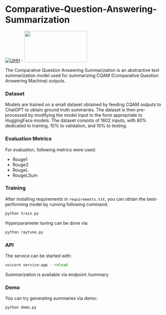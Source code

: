 # Comparative-Question-Answering-Summarization

[![UHH](https://www.kus.uni-hamburg.de/5572339/uhh-logo-2010-29667bd15f143feeb1ebd96b06334fddfe378e09.png)](https://www.uni-hamburg.de/) -  <a href="https://www.inf.uni-hamburg.de/en/inst/ab/sems/home.html"><img src="https://www.inf.uni-hamburg.de/5546980/lt-logo-640x361-9345df620ffab7a8ce97149b66c2dfc9d3ff429e.png" width="200" height="100" /></a>

The Comparative Question Answering Summarization is an abstractive text summarization model used for summarizing CQAM (Comparative Question Answering Machine) outputs. 

### Dataset

Models are trained on a small dataset obtained by feeding CQAM outputs to ChatGPT to obtain ground truth summaries. The dataset is then pre-processed by modifying the model input to the form appropriate to HuggingFace models. The dataset consists of 1602 inputs, with 80% dedicated to training, 10% to validation, and 10% to testing.

### Evaluation Metrics

For evaluation, following metrics were used:

- Rouge1
- Rouge2
- RougeL
- RougeLSum

### Training

After installing requirements in `requirements.txt`, you can obtain the best-performing model by running following command:

```python
python train.py
```

Hyperparameter tuning can be done via:

```python
python raytune.py
```

### API

The service can be started with:

```python
uvicorn service:app --reload
```

Summarization is available via endpoint /summary

### Demo

You can try generating summaries via demo:

```python
python demo.py
```

